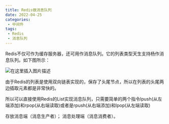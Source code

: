 ```yaml
---
title: Redis做消息队列
date: 2022-04-25
categories:
 - 中间件
tags:
 - Redis
 - 消息队列
---
```


Redis不仅可作为缓存服务器，还可用作消息队列。它的列表类型天生支持杨作消息队列。如下图所示：

![在这里插入图片描述](https://img-blog.csdnimg.cn/a0d0fa618b4a4c20891c996a13c086b8.png)

由于Redis的列表是使用双向链表实现的，保存了头尾节点，所以在列表的头尾两边插取元素都是非常快的。

所以可以直接使用Redis的List实现消息队列，只需要简单的两个指令lpush(从左端添加)和rpop(从右端读取)或者是rpush(从右端添加)和lpop(从左端读取)

存放消息端（消息生产者）；
消息处理端（消息消费者）。

